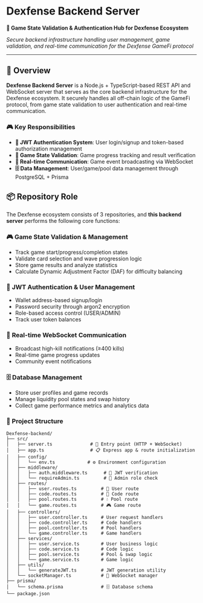 # Dexfense Backend Server

**🎯 Game State Validation & Authentication Hub for Dexfense Ecosystem**

_Secure backend infrastructure handling user management, game validation, and real-time communication for the Dexfense GameFi protocol_

  </div>

---

## 🎯 Overview

**Dexfense Backend Server** is a Node.js + TypeScript-based REST API and WebSocket server that serves as the core backend infrastructure for the Dexfense ecosystem. It securely handles all off-chain logic of the GameFi protocol, from game state validation to user authentication and real-time communication.

### 🎮 Key Responsibilities

- **🔐 JWT Authentication System**: User login/signup and token-based authorization management
- **🎯 Game State Validation**: Game progress tracking and result verification
- **📡 Real-time Communication**: Game event broadcasting via WebSocket
- **🗄️ Data Management**: User/game/pool data management through PostgreSQL + Prisma

## 📦 Repository Role

The Dexfense ecosystem consists of 3 repositories, and **this backend server** performs the following core functions:

### 🎮 **Game State Validation & Management**

- Track game start/progress/completion states
- Validate card selection and wave progression logic
- Store game results and analyze statistics
- Calculate Dynamic Adjustment Factor (DAF) for difficulty balancing

### 🔐 **JWT Authentication & User Management**

- Wallet address-based signup/login
- Password security through argon2 encryption
- Role-based access control (USER/ADMIN)
- Track user token balances

### 📡 **Real-time WebSocket Communication**

- Broadcast high-kill notifications (≥400 kills)
- Real-time game progress updates
- Community event notifications

### 🗄️ **Database Management**

- Store user profiles and game records
- Manage liquidity pool states and swap history
- Collect game performance metrics and analytics data

### 📁 Project Structure

```
Dexfense-backend/
├── src/
│   ├── server.ts              # 🚀 Entry point (HTTP + WebSocket)
│   ├── app.ts                 # 📋 Express app & route initialization
│   ├── config/
│   │   └── env.ts            # ⚙️ Environment configuration
│   ├── middleware/
│   │   ├── auth.middleware.ts      # 🔐 JWT verification
│   │   └── requireAdmin.ts         # 👑 Admin role check
│   ├── routes/
│   │   ├── user.routes.ts         # 👤 User route
│   │   ├── code.routes.ts         # 🎫 Code route
│   │   ├── pool.routes.ts         # 💧 Pool route
│   │   └── game.routes.ts         # 🎮 Game route
│   ├── controllers/
│   │   ├── user.controller.ts     # User request handlers
│   │   ├── code.controller.ts     # Code handlers
│   │   ├── pool.controller.ts     # Pool handlers
│   │   └── game.controller.ts     # Game handlers
│   ├── services/
│   │   ├── user.service.ts        # User business logic
│   │   ├── code.service.ts        # Code logic
│   │   ├── pool.service.ts        # Pool & swap logic
│   │   └── game.service.ts        # Game logic
│   ├── utils/
│   │   └── generateJWT.ts         # JWT generation utility
│   └── socketManager.ts           # 📡 WebSocket manager
├── prisma/
│   └── schema.prisma              # 🗄️ Database schema
└── package.json
```

###
